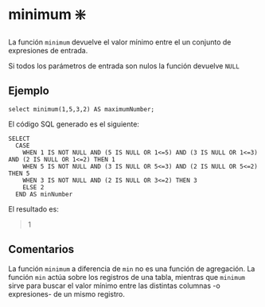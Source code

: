 ﻿---
SidebarGroup: "Funciones matemáticas"
Autogenerated: true
---

# minimum ❇️

La función `minimum` devuelve el valor mínimo entre el un conjunto de expresiones de entrada.

Si todos los parámetros de entrada son nulos la función devuelve `NULL`

## Ejemplo

```
select minimum(1,5,3,2) AS maximumNumber;
```

El código SQL generado es el siguiente:

```
SELECT
  CASE
    WHEN 1 IS NOT NULL AND (5 IS NULL OR 1<=5) AND (3 IS NULL OR 1<=3) AND (2 IS NULL OR 1<=2) THEN 1
    WHEN 5 IS NOT NULL AND (3 IS NULL OR 5<=3) AND (2 IS NULL OR 5<=2) THEN 5
    WHEN 3 IS NOT NULL AND (2 IS NULL OR 3<=2) THEN 3
    ELSE 2
  END AS minNumber
```

El resultado es:

> 1

## Comentarios

La función `minimum` a diferencia de `min` no es una función de agregación. La función `min` actúa sobre los registros de una tabla, mientras que `minimum` sirve para buscar el valor mínimo entre las distintas columnas -o expresiones- de un mismo registro.








